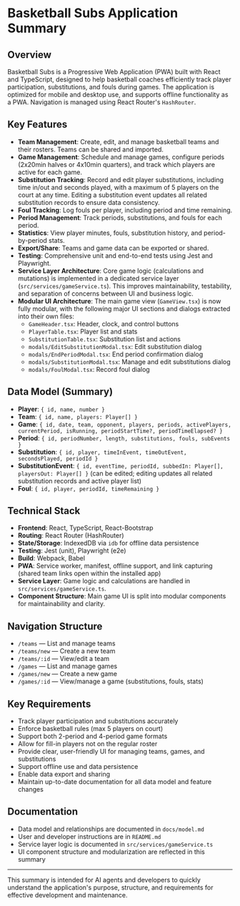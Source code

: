 # Basketball Subs Application Summary

## Overview

Basketball Subs is a Progressive Web Application (PWA) built with React and TypeScript, designed to help basketball coaches efficiently track player participation, substitutions, and fouls during games. The application is optimized for mobile and desktop use, and supports offline functionality as a PWA. Navigation is managed using React Router's `HashRouter`.

## Key Features

- **Team Management**: Create, edit, and manage basketball teams and their rosters. Teams can be shared and imported.
- **Game Management**: Schedule and manage games, configure periods (2x20min halves or 4x10min quarters), and track which players are active for each game.
- **Substitution Tracking**: Record and edit player substitutions, including time in/out and seconds played, with a maximum of 5 players on the court at any time. Editing a substitution event updates all related substitution records to ensure data consistency.
- **Foul Tracking**: Log fouls per player, including period and time remaining.
- **Period Management**: Track periods, substitutions, and fouls for each period.
- **Statistics**: View player minutes, fouls, substitution history, and period-by-period stats.
- **Export/Share**: Teams and game data can be exported or shared.
- **Testing**: Comprehensive unit and end-to-end tests using Jest and Playwright.
- **Service Layer Architecture**: Core game logic (calculations and mutations) is implemented in a dedicated service layer (`src/services/gameService.ts`). This improves maintainability, testability, and separation of concerns between UI and business logic.
- **Modular UI Architecture**: The main game view (`GameView.tsx`) is now fully modular, with the following major UI sections and dialogs extracted into their own files:
  - `GameHeader.tsx`: Header, clock, and control buttons
  - `PlayerTable.tsx`: Player list and stats
  - `SubstitutionTable.tsx`: Substitution list and actions
  - `modals/EditSubstitutionModal.tsx`: Edit substitution dialog
  - `modals/EndPeriodModal.tsx`: End period confirmation dialog
  - `modals/SubstitutionModal.tsx`: Manage and edit substitutions dialog
  - `modals/FoulModal.tsx`: Record foul dialog


## Data Model (Summary)

- **Player**: `{ id, name, number }`
- **Team**: `{ id, name, players: Player[] }`
- **Game**: `{ id, date, team, opponent, players, periods, activePlayers, currentPeriod, isRunning, periodStartTime?, periodTimeElapsed? }`
- **Period**: `{ id, periodNumber, length, substitutions, fouls, subEvents }`
- **Substitution**: `{ id, player, timeInEvent, timeOutEvent, secondsPlayed, periodId }`
- **SubstitutionEvent**: `{ id, eventTime, periodId, subbedIn: Player[], playersOut: Player[] }` (can be edited; editing updates all related substitution records and active player list)
- **Foul**: `{ id, player, periodId, timeRemaining }`

## Technical Stack

- **Frontend**: React, TypeScript, React-Bootstrap
- **Routing**: React Router (HashRouter)
- **State/Storage**: IndexedDB via `idb` for offline data persistence
- **Testing**: Jest (unit), Playwright (e2e)
- **Build**: Webpack, Babel
- **PWA**: Service worker, manifest, offline support, and link capturing (shared team links open within the installed app)
- **Service Layer**: Game logic and calculations are handled in `src/services/gameService.ts`.
- **Component Structure**: Main game UI is split into modular components for maintainability and clarity.

## Navigation Structure

- `/teams` — List and manage teams
- `/teams/new` — Create a new team
- `/teams/:id` — View/edit a team
- `/games` — List and manage games
- `/games/new` — Create a new game
- `/games/:id` — View/manage a game (substitutions, fouls, stats)

## Key Requirements

- Track player participation and substitutions accurately
- Enforce basketball rules (max 5 players on court)
- Support both 2-period and 4-period game formats
- Allow for fill-in players not on the regular roster
- Provide clear, user-friendly UI for managing teams, games, and substitutions
- Support offline use and data persistence
- Enable data export and sharing
- Maintain up-to-date documentation for all data model and feature changes

## Documentation

- Data model and relationships are documented in `docs/model.md`
- User and developer instructions are in `README.md`
- Service layer logic is documented in `src/services/gameService.ts`
- UI component structure and modularization are reflected in this summary

---

This summary is intended for AI agents and developers to quickly understand the application's purpose, structure, and requirements for effective development and maintenance.

